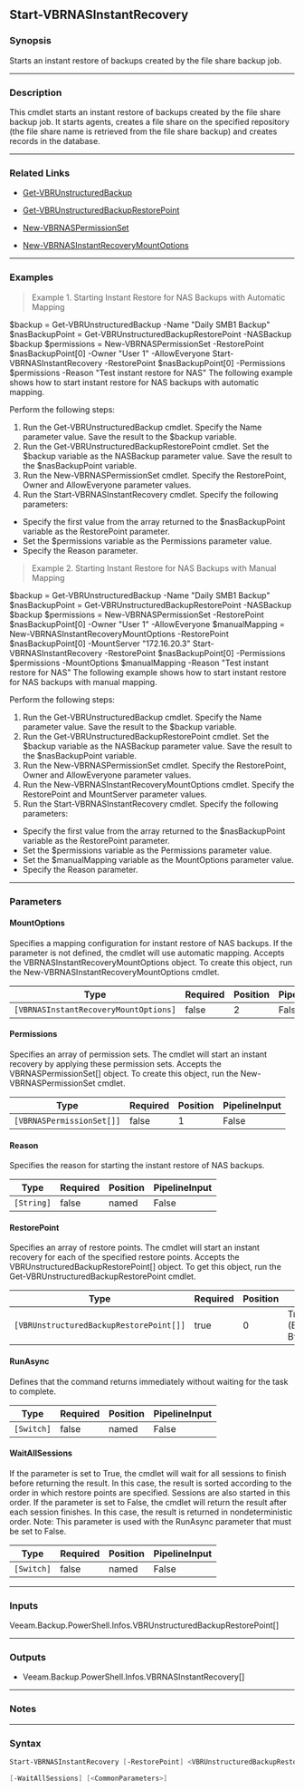 Start-VBRNASInstantRecovery
---------------------------

### Synopsis
Starts an instant restore of backups created by the file share backup job.

---

### Description

This cmdlet starts an instant restore of backups created by the file share backup job. It starts agents, creates a file share on the specified repository (the file share name is retrieved from the file share backup) and creates records in the database.

---

### Related Links
* [Get-VBRUnstructuredBackup](Get-VBRUnstructuredBackup)

* [Get-VBRUnstructuredBackupRestorePoint](Get-VBRUnstructuredBackupRestorePoint)

* [New-VBRNASPermissionSet](New-VBRNASPermissionSet)

* [New-VBRNASInstantRecoveryMountOptions](New-VBRNASInstantRecoveryMountOptions)

---

### Examples
> Example 1. Starting Instant Restore for NAS Backups with Automatic Mapping

$backup = Get-VBRUnstructuredBackup -Name "Daily SMB1 Backup"
$nasBackupPoint = Get-VBRUnstructuredBackupRestorePoint -NASBackup $backup
$permissions = New-VBRNASPermissionSet -RestorePoint $nasBackupPoint[0] -Owner "User 1" -AllowEveryone
Start-VBRNASInstantRecovery -RestorePoint $nasBackupPoint[0] -Permissions $permissions -Reason "Test instant restore for NAS"
The following example shows how to start instant restore for NAS backups with automatic mapping.

Perform the following steps:
1. Run the Get-VBRUnstructuredBackup cmdlet. Specify the Name parameter value. Save the result to the $backup variable.
2. Run the Get-VBRUnstructuredBackupRestorePoint cmdlet. Set the $backup variable as the NASBackup parameter value. Save the result to the $nasBackupPoint variable.
3. Run the New-VBRNASPermissionSet cmdlet. Specify the RestorePoint, Owner and AllowEveryone parameter values.
4. Run the Start-VBRNASInstantRecovery cmdlet. Specify the following parameters:
- Specify the first value from the array returned to the $nasBackupPoint variable as the RestorePoint parameter.
- Set the $permissions variable as the Permissions parameter value.
- Specify the Reason parameter.
> Example 2. Starting Instant Restore for NAS Backups with Manual Mapping

$backup = Get-VBRUnstructuredBackup -Name "Daily SMB1 Backup"
$nasBackupPoint = Get-VBRUnstructuredBackupRestorePoint -NASBackup $backup
$permissions = New-VBRNASPermissionSet -RestorePoint $nasBackupPoint[0] -Owner "User 1" -AllowEveryone
$manualMapping = New-VBRNASInstantRecoveryMountOptions -RestorePoint $nasBackupPoint[0] -MountServer "172.16.20.3"
Start-VBRNASInstantRecovery -RestorePoint $nasBackupPoint[0] -Permissions $permissions -MountOptions $manualMapping -Reason "Test instant restore for NAS"
The following example shows how to start instant restore for NAS backups with manual mapping.

Perform the following steps:
1. Run the Get-VBRUnstructuredBackup cmdlet. Specify the Name parameter value. Save the result to the $backup variable.
2. Run the Get-VBRUnstructuredBackupRestorePoint cmdlet. Set the $backup variable as the NASBackup parameter value. Save the result to the $nasBackupPoint variable.
3. Run the New-VBRNASPermissionSet cmdlet. Specify the RestorePoint, Owner and AllowEveryone parameter values.
4. Run the New-VBRNASInstantRecoveryMountOptions cmdlet. Specify the RestorePoint and MountServer parameter values.
5. Run the Start-VBRNASInstantRecovery cmdlet. Specify the following parameters:
- Specify the first value from the array returned to the $nasBackupPoint variable as the RestorePoint parameter.
- Set the $permissions variable as the Permissions parameter value.
- Set the $manualMapping variable as the MountOptions parameter value.
- Specify the Reason parameter.

---

### Parameters
#### **MountOptions**
Specifies a mapping configuration for instant restore of NAS backups. If the parameter is not defined, the cmdlet will use automatic mapping. Accepts the VBRNASInstantRecoveryMountOptions object. To create this object, run the New-VBRNASInstantRecoveryMountOptions cmdlet.

|Type                                 |Required|Position|PipelineInput|
|-------------------------------------|--------|--------|-------------|
|`[VBRNASInstantRecoveryMountOptions]`|false   |2       |False        |

#### **Permissions**
Specifies an array of permission sets. The cmdlet will start an instant recovery by applying these permission sets. Accepts the VBRNASPermissionSet[] object. To create this object, run the New-VBRNASPermissionSet cmdlet.

|Type                     |Required|Position|PipelineInput|
|-------------------------|--------|--------|-------------|
|`[VBRNASPermissionSet[]]`|false   |1       |False        |

#### **Reason**
Specifies the reason for starting the instant restore of NAS backups.

|Type      |Required|Position|PipelineInput|
|----------|--------|--------|-------------|
|`[String]`|false   |named   |False        |

#### **RestorePoint**
Specifies an array of restore points. The cmdlet will start an instant recovery for each of the specified restore points. Accepts the VBRUnstructuredBackupRestorePoint[] object. To get this object, run the Get-VBRUnstructuredBackupRestorePoint cmdlet.

|Type                                   |Required|Position|PipelineInput                 |
|---------------------------------------|--------|--------|------------------------------|
|`[VBRUnstructuredBackupRestorePoint[]]`|true    |0       |True (ByPropertyName, ByValue)|

#### **RunAsync**
Defines that the command returns immediately without waiting for the task to complete.

|Type      |Required|Position|PipelineInput|
|----------|--------|--------|-------------|
|`[Switch]`|false   |named   |False        |

#### **WaitAllSessions**
If the parameter is set to True, the cmdlet will wait for all sessions to finish before returning the result. In this case, the result is sorted according to the order in which restore points are specified. Sessions are also started in this order. If the parameter is set to False, the cmdlet will return the result after each session finishes. In this case, the result is returned in nondeterministic order. Note: This parameter is used with the RunAsync parameter that must be set to False.

|Type      |Required|Position|PipelineInput|
|----------|--------|--------|-------------|
|`[Switch]`|false   |named   |False        |

---

### Inputs
Veeam.Backup.PowerShell.Infos.VBRUnstructuredBackupRestorePoint[]

---

### Outputs
* Veeam.Backup.PowerShell.Infos.VBRNASInstantRecovery[]

---

### Notes

---

### Syntax
```PowerShell
Start-VBRNASInstantRecovery [-RestorePoint] <VBRUnstructuredBackupRestorePoint[]> [[-Permissions] <VBRNASPermissionSet[]>] [[-MountOptions] <VBRNASInstantRecoveryMountOptions>] [-Reason <String>] [-RunAsync] 
```
```PowerShell
[-WaitAllSessions] [<CommonParameters>]
```
